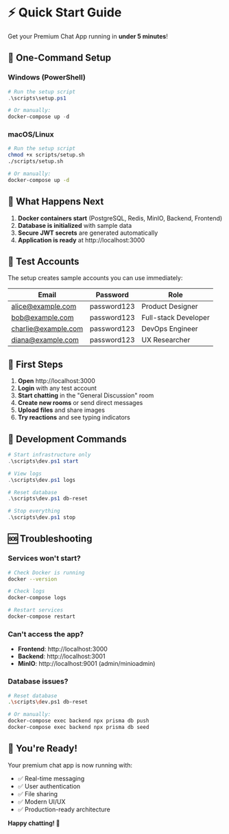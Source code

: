 # ⚡ Quick Start Guide

Get your Premium Chat App running in **under 5 minutes**!

## 🚀 One-Command Setup

### Windows (PowerShell)
```powershell
# Run the setup script
.\scripts\setup.ps1

# Or manually:
docker-compose up -d
```

### macOS/Linux
```bash
# Run the setup script
chmod +x scripts/setup.sh
./scripts/setup.sh

# Or manually:
docker-compose up -d
```

## 🎯 What Happens Next

1. **Docker containers start** (PostgreSQL, Redis, MinIO, Backend, Frontend)
2. **Database is initialized** with sample data
3. **Secure JWT secrets** are generated automatically
4. **Application is ready** at http://localhost:3000

## 👥 Test Accounts

The setup creates sample accounts you can use immediately:

| Email | Password | Role |
|-------|----------|------|
| alice@example.com | password123 | Product Designer |
| bob@example.com | password123 | Full-stack Developer |
| charlie@example.com | password123 | DevOps Engineer |
| diana@example.com | password123 | UX Researcher |

## 🎨 First Steps

1. **Open** http://localhost:3000
2. **Login** with any test account
3. **Start chatting** in the "General Discussion" room
4. **Create new rooms** or send direct messages
5. **Upload files** and share images
6. **Try reactions** and see typing indicators

## 🔧 Development Commands

```powershell
# Start infrastructure only
.\scripts\dev.ps1 start

# View logs
.\scripts\dev.ps1 logs

# Reset database
.\scripts\dev.ps1 db-reset

# Stop everything
.\scripts\dev.ps1 stop
```

## 🆘 Troubleshooting

### Services won't start?
```bash
# Check Docker is running
docker --version

# Check logs
docker-compose logs

# Restart services
docker-compose restart
```

### Can't access the app?
- **Frontend**: http://localhost:3000
- **Backend**: http://localhost:3001
- **MinIO**: http://localhost:9001 (admin/minioadmin)

### Database issues?
```bash
# Reset database
.\scripts\dev.ps1 db-reset

# Or manually:
docker-compose exec backend npx prisma db push
docker-compose exec backend npx prisma db seed
```

## 🎉 You're Ready!

Your premium chat app is now running with:
- ✅ Real-time messaging
- ✅ User authentication
- ✅ File sharing
- ✅ Modern UI/UX
- ✅ Production-ready architecture

**Happy chatting! 💬**
